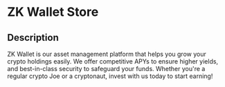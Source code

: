 # ZK Wallet Store

## Description
ZK Wallet is our asset management platform that helps you grow your crypto holdings easily. We offer competitive APYs to ensure higher yields, and best-in-class security to safeguard your funds. Whether you're a regular crypto Joe or a cryptonaut, invest with us today to start earning!
